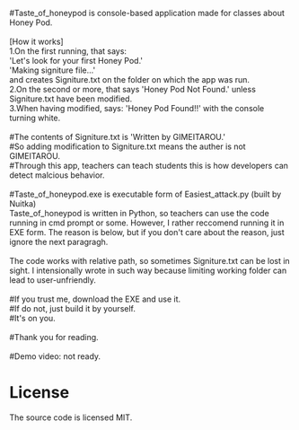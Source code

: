 #Taste_of_honeypod is console-based application made for classes about Honey Pod.<br>
<br>
[How it works]<br>
1.On the first running, that says:<br>
'Let's look for your first Honey Pod.'<br>
'Making signiture file...'<br>
and creates Signiture.txt on the folder on which the app was run.<br>
2.On the second or more, that says 'Honey Pod Not Found.' unless Signiture.txt have been modified.<br>
3.When having modified, says:
'Honey Pod Found!!' with the console turning white.<br>
<br>
#The contents of Signiture.txt is 'Written by GIMEITAROU.'<br>
#So adding modification to Signiture.txt means the auther is not GIMEITAROU.<br>
#Through this app, teachers can teach students this is how developers can detect malcious behavior.<br>
<br>
#Taste_of_honeypod.exe is executable form of Easiest_attack.py (built by Nuitka)<br>
Taste_of_honeypod is written in Python, so teachers can use the code running in cmd prompt or some. However, I rather reccomend running it in EXE form. The reason is below, but if you don't care about the reason, just ignore the next paragragh.<br>
<br>
The code works with relative path, so sometimes Signiture.txt can be lost in sight. I intensionally wrote in such way because limiting working folder can lead to user-unfriendly.<br>
<br>
#If you trust me, download the EXE and use it.<br>
#If do not, just build it by yourself.<br>
#It's on you.<br>
<br>
#Thank you for reading.
<br>
<br>
#Demo video: not ready.<br>

# License
The source code is licensed MIT.